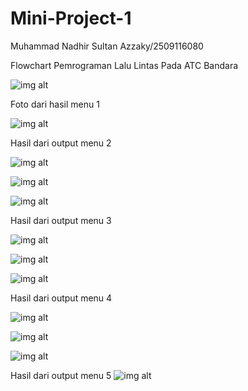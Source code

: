 # Mini-Project-1
Muhammad Nadhir Sultan Azzaky/2509116080

Flowchart Pemrograman Lalu Lintas Pada ATC Bandara

![img alt](https://github.com/sultanazzakyyy-debug/Mini-Project-1/blob/7f92e334453474af0934017a62508b095ad1963c/Flowchart%20Minpro%201.jpg)

Foto dari hasil menu 1

![img alt](https://github.com/sultanazzakyyy-debug/Mini-Project-1/blob/aecf847cf48fe099a5121d369ea57433d461e646/1.%20Nama-nama%20pesawat.png)

Hasil dari output menu 2

![img alt](https://github.com/sultanazzakyyy-debug/Mini-Project-1/blob/8d0b835770dbeeddd992546d576df6a8c0ffab30/2.%20Menambah%20pesawat.png)

![img alt](https://github.com/sultanazzakyyy-debug/Mini-Project-1/blob/eeb993f8ac6ac19f155e2346480b45ecf518e7be/2.1%20Hasil%20penambahan%20pesawat.png)

![img alt](https://github.com/sultanazzakyyy-debug/Mini-Project-1/blob/18a1f5b66d3166f89d331a7967e6620b40d38ca1/2.2%20Hasil%20penambahan%20pesawat.png)

Hasil dari output menu 3

![img alt](https://github.com/sultanazzakyyy-debug/Mini-Project-1/blob/6c0433492df05fa3e8ba34edc63b7cd585adb8ec/3.%20Menghapus%20pesawat.png)

![img alt](https://github.com/sultanazzakyyy-debug/Mini-Project-1/blob/8a6df2fe2385a9940232b49431b49a33b095334e/3.1%20Hasil%20menghapus%20pesawat.png)

![img alt](https://github.com/sultanazzakyyy-debug/Mini-Project-1/blob/9d8090939a51fc5e1f47ee18500de82905e88308/3.2%20Hasil%20menghapus%20pesawat.png)

Hasil dari output menu 4

![img alt](https://github.com/sultanazzakyyy-debug/Mini-Project-1/blob/803f5843f75a4e25c26ea953b7d8a27ff6e64fb1/4.%20Memasukkan%20pesawat%20ke%20arrival.png)

![img alt](https://github.com/sultanazzakyyy-debug/Mini-Project-1/blob/ded6c95c3946df76c167ea77ff0331c14359cda3/4.1%20Memasukkan%20nama%20pesawat%20yang%20tidak%20ada%20di%20nama_pesawat%20ke%20arrival.png)

![img alt](https://github.com/sultanazzakyyy-debug/Mini-Project-1/blob/27dff19dd6c9fa34063c6a80c701e6a6cc590f3b/4.2%20Memasukkan%20nama%20pesawat%20yang%20ada%20di%20nama_pesawat%20ke%20arrival.png)

Hasil dari output menu 5
![img alt](https://github.com/sultanazzakyyy-debug/Mini-Project-1/blob/aff1e5e7283701b4182ea98a93279e01ed79ddb7/5.%20Memasukkan%20nama%20pesawat%20yang%20tidak%20ada%20di%20nama_pesawat%20ke%20departure.png)
